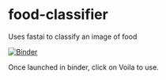 # food-classifier
Uses fastai to classify an image of food

[![Binder](https://mybinder.org/badge_logo.svg)](https://mybinder.org/v2/gh/joncyloh/food-classifier/master?filepath=food-classifier.ipynb)

Once launched in binder, click on Voila to use.
